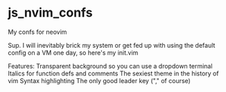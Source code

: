 # js_nvim_confs
My confs for neovim


Sup. I will inevitably brick my system or get fed up with using the default
config on a VM one day, so here's my init.vim

Features:
Transparent background so you can use a dropdown terminal
Italics for function defs and comments
The sexiest theme in the history of vim
Syntax highlighting
The only good leader key ("," of course)
